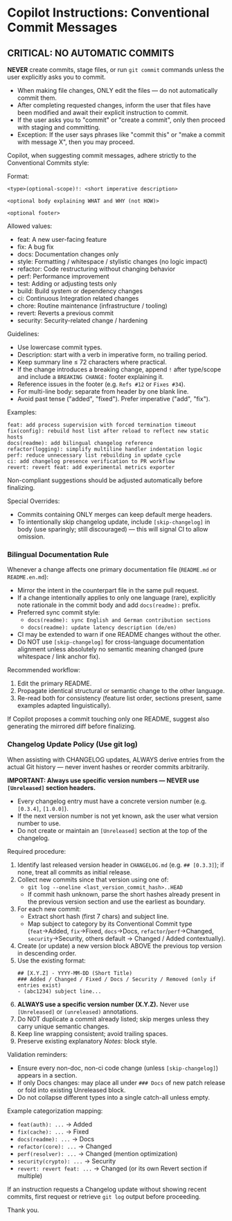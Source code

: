 # Copilot Instructions: Conventional Commit Messages

## CRITICAL: NO AUTOMATIC COMMITS
**NEVER** create commits, stage files, or run `git commit` commands unless the user explicitly asks you to commit.
- When making file changes, ONLY edit the files — do not automatically commit them.
- After completing requested changes, inform the user that files have been modified and await their explicit instruction to commit.
- If the user asks you to "commit" or "create a commit", only then proceed with staging and committing.
- Exception: If the user says phrases like "commit this" or "make a commit with message X", then you may proceed.

Copilot, when suggesting commit messages, adhere strictly to the Conventional Commits style:

Format:
```
<type>(optional-scope)!: <short imperative description>

<optional body explaining WHAT and WHY (not HOW)>

<optional footer>
```

Allowed <type> values:
- feat: A new user-facing feature
- fix: A bug fix
- docs: Documentation changes only
- style: Formatting / whitespace / stylistic changes (no logic impact)
- refactor: Code restructuring without changing behavior
- perf: Performance improvement
- test: Adding or adjusting tests only
- build: Build system or dependency changes
- ci: Continuous Integration related changes
- chore: Routine maintenance (infrastructure / tooling)
- revert: Reverts a previous commit
- security: Security-related change / hardening

Guidelines:
- Use lowercase commit types.
- Description: start with a verb in imperative form, no trailing period.
- Keep summary line ≤ 72 characters where practical.
- If the change introduces a breaking change, append `!` after type/scope and include a `BREAKING CHANGE:` footer explaining it.
- Reference issues in the footer (e.g. `Refs #12` or `Fixes #34`).
- For multi-line body: separate from header by one blank line.
- Avoid past tense ("added", "fixed"). Prefer imperative ("add", "fix").

Examples:
```
feat: add process supervision with forced termination timeout
fix(config): rebuild host list after reload to reflect new static hosts
docs(readme): add bilingual changelog reference
refactor(logging): simplify multiline handler indentation logic
perf: reduce unnecessary list rebuilding in update cycle
ci: add changelog presence verification to PR workflow
revert: revert feat: add experimental metrics exporter
```

Non-compliant suggestions should be adjusted automatically before finalizing.

Special Overrides:
- Commits containing ONLY merges can keep default merge headers.
- To intentionally skip changelog update, include `[skip-changelog]` in body (use sparingly; still discouraged) — this will signal CI to allow omission.

### Bilingual Documentation Rule
Whenever a change affects one primary documentation file (`README.md` or `README.en.md`):
- Mirror the intent in the counterpart file in the same pull request.
- If a change intentionally applies to only one language (rare), explicitly note rationale in the commit body and add `docs(readme):` prefix.
- Preferred sync commit style:
  - `docs(readme): sync English and German contribution sections`
  - `docs(readme): update latency description (de/en)`
- CI may be extended to warn if one README changes without the other.
- Do NOT use `[skip-changelog]` for cross-language documentation alignment unless absolutely no semantic meaning changed (pure whitespace / link anchor fix).

Recommended workflow:
1. Edit the primary README.
2. Propagate identical structural or semantic change to the other language.
3. Re-read both for consistency (feature list order, sections present, same examples adapted linguistically).

If Copilot proposes a commit touching only one README, suggest also generating the mirrored diff before finalizing.

### Changelog Update Policy (Use git log)
When assisting with CHANGELOG updates, ALWAYS derive entries from the actual Git history — never invent hashes or reorder commits arbitrarily.

**IMPORTANT: Always use specific version numbers — NEVER use `[Unreleased]` section headers.**
- Every changelog entry must have a concrete version number (e.g. `[0.3.4]`, `[1.0.0]`).
- If the next version number is not yet known, ask the user what version number to use.
- Do not create or maintain an `[Unreleased]` section at the top of the changelog.

Required procedure:
1. Identify last released version header in `CHANGELOG.md` (e.g. `## [0.3.3]`); if none, treat all commits as initial release.
2. Collect new commits since that version using one of:
   - `git log --oneline <last_version_commit_hash>..HEAD`
   - If commit hash unknown, parse the short hashes already present in the previous version section and use the earliest as boundary.
3. For each new commit:
   - Extract short hash (first 7 chars) and subject line.
   - Map subject to category by its Conventional Commit type (`feat`→Added, `fix`→Fixed, `docs`→Docs, `refactor`/`perf`→Changed, `security`→Security, others default → Changed / Added contextually).
4. Create (or update) a new version block ABOVE the previous top version in descending order.
5. Use the existing format:
   ```
   ## [X.Y.Z] - YYYY-MM-DD (Short Title)
   ### Added / Changed / Fixed / Docs / Security / Removed (only if entries exist)
   - (abc1234) subject line...
   ```
6. **ALWAYS use a specific version number (X.Y.Z).** Never use `[Unreleased]` or `(unreleased)` annotations.
7. Do NOT duplicate a commit already listed; skip merges unless they carry unique semantic changes.
8. Keep line wrapping consistent; avoid trailing spaces.
9. Preserve existing explanatory _Notes:_ block style.

Validation reminders:
- Ensure every non-doc, non-ci code change (unless `[skip-changelog]`) appears in a section.
- If only Docs changes: may place all under `### Docs` of new patch release or fold into existing Unreleased block.
- Do not collapse different types into a single catch-all unless empty.

Example categorization mapping:
- `feat(auth): ...` → Added
- `fix(cache): ...` → Fixed
- `docs(readme): ...` → Docs
- `refactor(core): ...` → Changed
- `perf(resolver): ...` → Changed (mention optimization)
- `security(crypto): ...` → Security
- `revert: revert feat: ...` → Changed (or its own Revert section if multiple)

If an instruction requests a Changelog update without showing recent commits, first request or retrieve `git log` output before proceeding.

Thank you.
